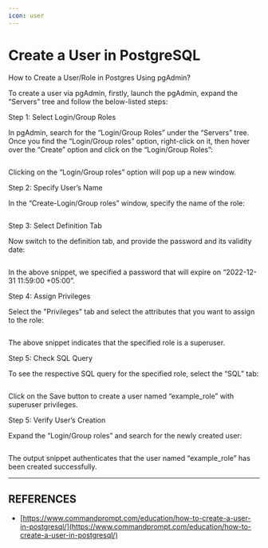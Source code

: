 ```yaml
---
icon: user
---
```


# Create a User in PostgreSQL

How to Create a User/Role in Postgres Using pgAdmin?

To create a user via pgAdmin, firstly, launch the pgAdmin, expand the “Servers” tree and follow the below-listed steps:

Step 1: Select Login/Group Roles

In pgAdmin, search for the “Login/Group Roles” under the “Servers” tree. Once you find the “Login/Group roles” option, right-click on it, then hover over the “Create” option and click on the “Login/Group Roles”:

<figure><img src="https://www.commandprompt.com/media/images/image_voXXVeM.width-1200.png" alt=""><figcaption></figcaption></figure>

Clicking on the “Login/Group roles” option will pop up a new window.

Step 2: Specify User’s Name

In the “Create-Login/Group roles” window, specify the name of the role:

<figure><img src="https://www.commandprompt.com/media/images/image_vh5PNKr.width-1200.png" alt=""><figcaption></figcaption></figure>

Step 3: Select Definition Tab

Now switch to the definition tab, and provide the password and its validity date:

<figure><img src="https://www.commandprompt.com/media/images/image_wOs2l1e.width-1200.png" alt=""><figcaption></figcaption></figure>

In the above snippet, we specified a password that will expire on “2022-12-31 11:59:00 +05:00”.

Step 4: Assign Privileges

Select the "Privileges" tab and select the attributes that you want to assign to the role:

<figure><img src="https://www.commandprompt.com/media/images/image_5NOQoZn.width-1200.png" alt=""><figcaption></figcaption></figure>

The above snippet indicates that the specified role is a superuser.

Step 5: Check SQL Query

To see the respective SQL query for the specified role, select the “SQL” tab:

<figure><img src="https://www.commandprompt.com/media/images/image_lflesww.width-1200.png" alt=""><figcaption></figcaption></figure>

Click on the Save button to create a user named “example\_role” with superuser privileges.

Step 5: Verify User’s Creation

Expand the “Login/Group roles” and search for the newly created user:

<figure><img src="https://www.commandprompt.com/media/images/image_jSM34kb.width-1200.png" alt=""><figcaption></figcaption></figure>

The output snippet authenticates that the user named “example\_role” has been created successfully.



***

## REFERENCES

* [https://www.commandprompt.com/education/how-to-create-a-user-in-postgresql/](https://www.commandprompt.com/education/how-to-create-a-user-in-postgresql/)
